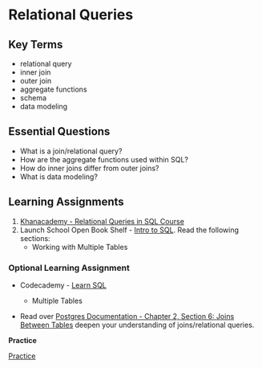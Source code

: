 # Relational Queries

## Key Terms

- relational query
- inner join
- outer join
- aggregate functions
- schema
- data modeling

## Essential Questions

- What is a join/relational query?
- How are the aggregate functions used within SQL?
- How do inner joins differ from outer joins?
- What is data modeling?

## Learning Assignments
1. [Khanacademy - Relational Queries in SQL Course](https://www.khanacademy.org/computing/computer-programming/sql/relational-queries-in-sql/a/splitting-data-into-related-tables)
2. Launch School Open Book Shelf - [Intro to SQL](https://launchschool.com/books/sql/read/table_relationships). Read the following sections:
     * Working with Multiple Tables

### Optional Learning Assignment
- Codecademy - [Learn SQL](https://www.codecademy.com/learn/learn-sql)
  * Multiple Tables
  
- Read over [Postgres Documentation - Chapter 2, Section 6: Joins Between Tables](https://www.postgresql.org/docs/8.3/tutorial-join.html) deepen your understanding of joins/relational queries.


**Practice**

 [Practice](./practice/) 
